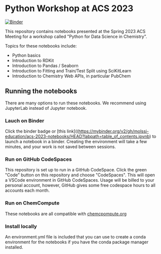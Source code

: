 # Python Workshop at ACS 2023
[![Binder](https://mybinder.org/badge_logo.svg)](https://mybinder.org/v2/gh/molssi-education/acs-2023-notebooks/HEAD?labpath=table_of_contents.ipynb)

This repository contains notebooks presented at the Spring 2023 ACS Meeting for a workshop called "Python for Data Science in Chemistry".

Topics for these notebooks include:
* Python basics
* Introduction to RDKit
* Introduction to Pandas / Seaborn
* Introduction to Fitting and Train/Test Split using SciKitLearn
* Introduction to Chemistry Web APIs, in particular PubChem


## Running the notebooks

There are many options to run these notebooks. We recommend using JupyterLab instead of Jupyter notebook.

### Lauch on Binder
Click the binder badge or [this link]((https://mybinder.org/v2/gh/molssi-education/acs-2023-notebooks/HEAD?labpath=table_of_contents.ipynb) to launch a notebook in a binder. Creating the environment will take a few minutes, and your work is not saved between sessions.

### Run on GitHub CodeSpaces
This repository is set up to run in a GitHub CodeSpace. Click the green "Code" button on this repository and choose "CodeSpaces". This will open a VSCode environment in GitHub CodeSpaces. Usage will be billed to your personal account, however, GitHub gives some free codespace hours to all accounts each month.

### Run on ChemCompute
These notebooks are all compatible with [chemcpompute.org](https://chemcompute.org/)

### Install locally
An environment.yml file is included that you can use to create a conda environment for the notebooks if you have the conda package manager installed.
